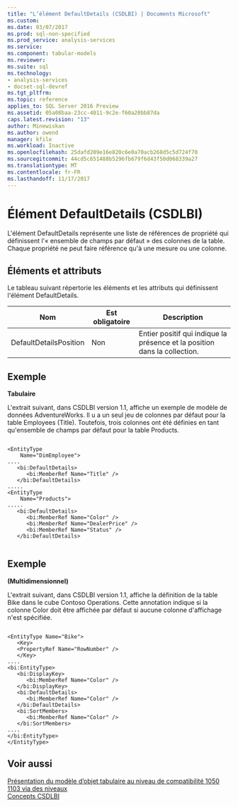 ```yaml
---
title: "L’élément DefaultDetails (CSDLBI) | Documents Microsoft"
ms.custom: 
ms.date: 03/07/2017
ms.prod: sql-non-specified
ms.prod_service: analysis-services
ms.service: 
ms.component: tabular-models
ms.reviewer: 
ms.suite: sql
ms.technology:
- analysis-services
- docset-sql-devref
ms.tgt_pltfrm: 
ms.topic: reference
applies_to: SQL Server 2016 Preview
ms.assetid: 05a08baa-23cc-4011-9c2e-f60a20bb87da
caps.latest.revision: "13"
author: Minewiskan
ms.author: owend
manager: kfile
ms.workload: Inactive
ms.openlocfilehash: 25dafd209e16e820c6e0a70acb268d5c5d724f70
ms.sourcegitcommit: 44cd5c651488b5296fb679f6d43f50d068339a27
ms.translationtype: MT
ms.contentlocale: fr-FR
ms.lasthandoff: 11/17/2017
---
```

# <a name="defaultdetails-element-csdlbi"></a>Élément DefaultDetails (CSDLBI)
  L'élément DefaultDetails représente une liste de références de propriété qui définissent l'« ensemble de champs par défaut » des colonnes de la table. Chaque propriété ne peut faire référence qu'à une mesure ou une colonne.  
  
## <a name="elements-and-attributes"></a>Éléments et attributs  
 Le tableau suivant répertorie les éléments et les attributs qui définissent l'élément DefaultDetails.  
  
|Nom|Est obligatoire|Description|  
|----------|-----------------|-----------------|  
|DefaultDetailsPosition|Non|Entier positif qui indique la présence et la position dans la collection.|  
  
## <a name="example"></a>Exemple  
 **Tabulaire**  
  
 L'extrait suivant, dans CSDLBI version 1.1, affiche un exemple de modèle de données AdventureWorks. Il u a un seul jeu de colonnes par défaut pour la table Employees (Title). Toutefois, trois colonnes ont été définies en tant qu'ensemble de champs par défaut pour la table Products.  
  
```  
  
<EntityType   
    Name="DimEmployee">  
....  
   <bi:DefaultDetails>  
      <bi:MemberRef Name="Title" />  
   </bi:DefaultDetails>  
.....  
<EntityType   
    Name="Products">  
.....  
   <bi:DefaultDetails>  
      <bi:MemberRef Name="Color" />  
      <bi:MemberRef Name="DealerPrice" />  
      <bi:MemberRef Name="Status" />  
   </bi:DefaultDetails>  
  
```  
  
## <a name="example"></a>Exemple  
 **(Multidimensionnel)**  
  
 L'extrait suivant, dans CSDLBI version 1.1, affiche la définition de la table Bike dans le cube Contoso Operations. Cette annotation indique si la colonne Color doit être affichée par défaut si aucune colonne d'affichage n'est spécifiée.  
  
```  
  
<EntityType Name="Bike">  
   <Key>  
   <PropertyRef Name="RowNumber" />  
   </Key>  
....  
<bi:EntityType>  
   <bi:DisplayKey>  
      <bi:MemberRef Name="Color" />  
   </bi:DisplayKey>  
   <bi:DefaultDetails>  
      <bi:MemberRef Name="Color" />  
   </bi:DefaultDetails>  
   <bi:SortMembers>  
      <bi:MemberRef Name="Color" />  
   </bi:SortMembers>  
....  
</bi:EntityType>  
</EntityType>  
```  
  
## <a name="see-also"></a>Voir aussi  
 [Présentation du modèle d’objet tabulaire au niveau de compatibilité 1050 1103 via des niveaux](../../../analysis-services/tabular-model-programming-compatibility-levels-1050-1103/representation/understanding-tabular-object-model-at-levels-1050-through-1103.md)   
 [Concepts CSDLBI](../../../analysis-services/tabular-model-programming-compatibility-levels-1050-1103/csdlbi-concepts.md)  
  
  
